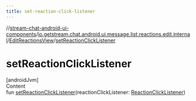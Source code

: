 ```yaml
---
title: set-reaction-click-listener
---
```

//[stream-chat-android-ui-components](../../../index.md)/[io.getstream.chat.android.ui.message.list.reactions.edit.internal](../index.md)/[EditReactionsView](index.md)/[setReactionClickListener](setReactionClickListener.md)



# setReactionClickListener  
[androidJvm]  
Content  
fun [setReactionClickListener](setReactionClickListener.md)(reactionClickListener: [ReactionClickListener](../../io.getstream.chat.android.ui.message.list.reactions/ReactionClickListener/index.md))  




